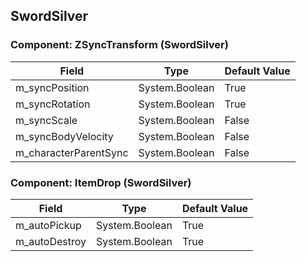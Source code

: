 ## SwordSilver

### Component: ZSyncTransform (SwordSilver)

|Field|Type|Default Value|
|-----|----|-------------|
|m_syncPosition|System.Boolean|True|
|m_syncRotation|System.Boolean|True|
|m_syncScale|System.Boolean|False|
|m_syncBodyVelocity|System.Boolean|False|
|m_characterParentSync|System.Boolean|False|

### Component: ItemDrop (SwordSilver)

|Field|Type|Default Value|
|-----|----|-------------|
|m_autoPickup|System.Boolean|True|
|m_autoDestroy|System.Boolean|True|

